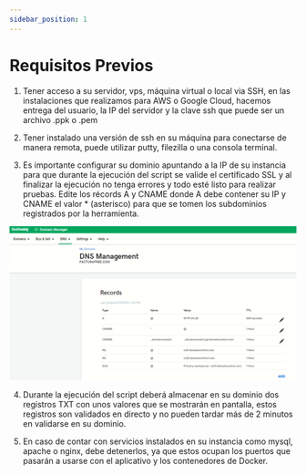 ```yaml
---
sidebar_position: 1
---
```


# Requisitos Previos

 1. Tener acceso a su servidor, vps, máquina virtual o local via SSH, en las instalaciones que realizamos para AWS o Google Cloud, hacemos entrega del usuario, la IP del servidor y la clave ssh que puede ser un archivo .ppk o .pem

 2.	Tener instalado una versión de ssh en su máquina para conectarse de manera remota, puede utilizar putty, filezilla o una consola terminal.

 3.	Es importante configurar su dominio apuntando a la IP de su instancia para que durante la ejecución del script se valide el certificado SSL y al finalizar la ejecución no tenga errores y todo esté listo para realizar pruebas. Edite los récords A y CNAME donde A debe contener su IP y CNAME el valor * (asterisco) para que se tomen los subdominios registrados por la herramienta.

![DNS TXX](./img/punto1.png)

4. Durante la ejecución del script deberá almacenar en su dominio dos registros TXT con unos valores que se mostrarán en pantalla, estos registros son validados en directo y no pueden tardar más de 2 minutos en validarse en su dominio.

5.	En caso de contar con servicios instalados en su instancia como mysql, apache o nginx, debe detenerlos, ya que estos ocupan los puertos que pasarán a usarse con el aplicativo y los contenedores de Docker.
